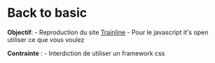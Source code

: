 # Back to basic

**Objectif**:
    - Reproduction du site [Trainline](https://www.trainline.fr/)
    - Pour le javascript it's open utiliser ce que vous voulez

**Contrainte** : 
    - Interdiction de utiliser un framework css

